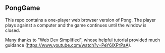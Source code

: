 ## PongGame

This repo contains a one-player web browser version of Pong. The player plays against a computer and the game continues until the window is closed.

Many thanks to "Web Dev Simplified", whose helpful tutorial provided much guidance (https://www.youtube.com/watch?v=PeY6lXPrPaA).

